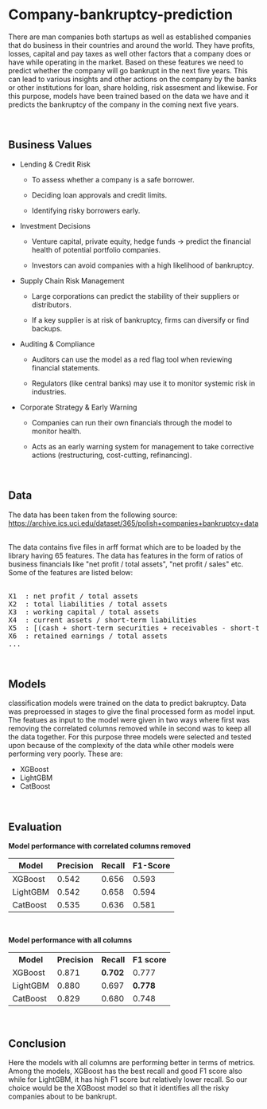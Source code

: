 # Company-bankruptcy-prediction

There are man companies both startups as well as established companies that do business in their countries and around the world. They have profits, losses, capital and pay taxes as well other factors that a company does or have while operating in the market. Based on these features we need to predict whether the company will go bankrupt in the next five years. This can lead to various insights and other actions on the company by the banks or other institutions for loan, share holding, risk assesment and likewise. For this purpose, models have been trained based on the data we have and it predicts the bankruptcy of the company in the coming next five years.

<br>

## Business Values

- Lending & Credit Risk

    - To assess whether a company is a safe borrower.

    - Deciding loan approvals and credit limits.

    - Identifying risky borrowers early.

- Investment Decisions

    - Venture capital, private equity, hedge funds → predict the financial health of potential portfolio companies.

    - Investors can avoid companies with a high likelihood of bankruptcy.


- Supply Chain Risk Management

    - Large corporations can predict the stability of their suppliers or distributors.

    - If a key supplier is at risk of bankruptcy, firms can diversify or find backups.


- Auditing & Compliance

    - Auditors can use the model as a red flag tool when reviewing financial statements.

     - Regulators (like central banks) may use it to monitor systemic risk in industries.

- Corporate Strategy & Early Warning

     - Companies can run their own financials through the model to monitor health.

     - Acts as an early warning system for management to take corrective actions (restructuring, cost-cutting, refinancing).

<br>

## Data

The data has been taken from the following source:<br>
https://archive.ics.uci.edu/dataset/365/polish+companies+bankruptcy+data

<br>
The data contains five files in arff format which are to be loaded by the library having 65 features. The data has features in the form of ratios of business financials like "net profit / total assets", "net profit / sales" etc. Some of the features are listed below:<br><br>

<pre>
X1	: net profit / total assets
X2	: total liabilities / total assets
X3	: working capital / total assets
X4	: current assets / short-term liabilities
X5	: [(cash + short-term securities + receivables - short-term liabilities) / (operating expenses - depreciation)] * 365
X6	: retained earnings / total assets
...
</pre>

<br>


## Models

classification models were trained on the data to predict bakruptcy. Data was preproessed in stages to give the final processed form as model input. The featues as input to the model were given in two ways where first was removing the correlated columns removed while in second was to keep all the data together. For this purpose three models were selected and tested upon because of the complexity of the data while other models were performing very poorly. These are:
- XGBoost
- LightGBM
- CatBoost

<br>

## Evaluation

**Model performance with correlated columns removed**

|Model|Precision|Recall|F1-Score|
|-----|---------|------|--------|
|XGBoost| 0.542 | 0.656 | 0.593 |
|LightGBM | 0.542 | 0.658 | 0.594 |
| CatBoost | 0.535 | 0.636 | 0.581 |

<br>

**Model performance with all columns**



<table>

<tr>
<th>Model</th>
<th>Precision</th>
<th>Recall</th>
<th>F1 score</th>
</tr>

<tr>
<td>XGBoost</td>
<td>0.871</td>
<td><b>0.702</b></td>
<td>0.777</td>
</tr>

<tr>
<td>LightGBM</td>
<td>0.880</td>
<td>0.697</td>
<td><b>0.778</b></td>
</tr>

<tr>
<td>CatBoost</td>
<td>0.829</td>
<td>0.680</td>
<td>0.748</td>
</tr>

</table>

<br>

##  Conclusion

Here the models with all columns are performing better in terms of metrics. Among the models, XGBoost has the best recall and good F1 score also while for LightGBM, it has high F1 score but relatively lower recall. So our choice would be the XGBoost model so that it identifies all the risky companies about to be bankrupt.
